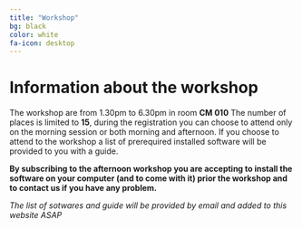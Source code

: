 ```yaml
---
title: "Workshop"
bg: black
color: white
fa-icon: desktop
---
```

# Information about the workshop

The workshop are from 1.30pm to 6.30pm in room **CM 010**
The number of places is limited to **15**, during the registration you can choose to attend only on the morning session or both morning and afternoon.
If you choose to attend to the workshop a list of prerequired installed software will be provided to you with a guide.

**By subscribing to the afternoon workshop you are accepting to install the software on your computer  (and to come with it) prior the workshop and to contact us if you have any problem.**

_The list of sotwares and guide will be provided by email and added to this website ASAP_
